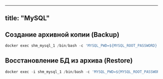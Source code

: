 
---
title: "MySQL"
---

## Создание архивной копии (Backup)

```go
docker exec shm_mysql_1 /bin/bash -c 'MYSQL_PWD=${MYSQL_ROOT_PASSWORD} mysqldump -u root shm' > shm_backup.sql
```


## Восстановление БД из архива (Restore)

```go
docker exec -i shm_mysql_1 /bin/bash -c 'MYSQL_PWD=${MYSQL_ROOT_PASSWORD} mysql -u root shm' < shm_backup.sql
```


